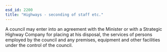 ```yaml
---
esd_id: 2200
title: "Highways - seconding of staff etc."
---
```


A council may enter into an agreement with the Minister or with a Strategic Highway Company for placing at his disposal, the services of persons employed by the council and any premises, equipment and other facilities under the control of the council.

